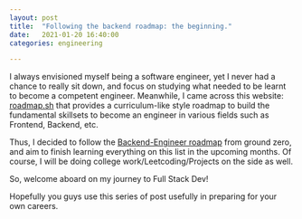 ```yaml
---
layout: post
title:  "Following the backend roadmap: the beginning."
date:   2021-01-20 16:40:00
categories: engineering

---
```


I always envisioned myself being a software engineer, yet I never had a chance to really sit down, and focus on studying what needed to be learnt to become a competent engineer. Meanwhile, I came across this website: [roadmap.sh](http://roadmap.sh) that provides a curriculum-like style roadmap to build the fundamental skillsets to become an engineer in various fields such as Frontend, Backend, etc.

Thus, I decided to follow the [Backend-Engineer roadmap](https://roadmap.sh/backend) from ground zero, and aim to finish learning everything on this list in the upcoming months. Of course, I will be doing college work/Leetcoding/Projects on the side as well.

So, welcome aboard on my journey to Full Stack Dev!

Hopefully you guys use this series of post usefully in preparing for your own careers.

